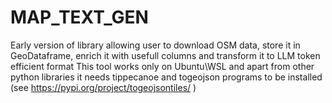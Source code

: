 # MAP_TEXT_GEN

Early version of library allowing user to download OSM data, store it in GeoDataframe, enrich it with usefull columns and transform it to LLM token efficient format
This tool works only on Ubuntu\WSL and apart from other python libraries it needs tippecanoe and togeojson programs to be installed (see https://pypi.org/project/togeojsontiles/ )